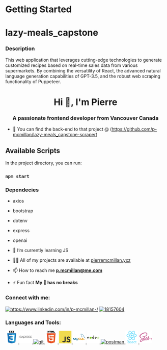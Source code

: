 # Getting Started

# lazy-meals_capstone

### Description

This web application that leverages cutting-edge technologies to generate customized recipes based on real-time sales data from various supermarkets. By combining the versatility of React, the advanced natural language generation capabilities of GPT-3.5, and the robust web scraping functionality of Puppeteer.

<h1 align="center">Hi 👋, I'm Pierre</h1>
<h3 align="center">A passionate frontend developer from Vancouver Canada</h3>

- 🔭 You can find the back-end to that project @ (https://github.com/p-mcmillan/lazy-meals_capstone-scraper)

## Available Scripts

In the project directory, you can run:

### `npm start`

### Dependecies

- axios
- bootstrap
- dotenv
- express
- openai

- 🌱 I’m currently learning JS

- 👨‍💻 All of my projects are available at [pierremcmillan.yxz](pierremcmillan.yxz)

- 📫 How to reach me **p.mcmillan@me.com**

- ⚡ Fun fact **My 🚴 has no breaks**

<h3 align="left">Connect with me:</h3>
<p align="left">
<a href="https://linkedin.com/in/https://www.linkedin.com/in/p-mcmillan-/" target="blank"><img align="center" src="https://raw.githubusercontent.com/rahuldkjain/github-profile-readme-generator/master/src/images/icons/Social/linked-in-alt.svg" alt="https://www.linkedin.com/in/p-mcmillan-/" height="30" width="40" /></a>
<a href="https://stackoverflow.com/users/18157604" target="blank"><img align="center" src="https://raw.githubusercontent.com/rahuldkjain/github-profile-readme-generator/master/src/images/icons/Social/stack-overflow.svg" alt="18157604" height="30" width="40" /></a>
</p>

<h3 align="left">Languages and Tools:</h3>
<p align="left"> <a href="https://www.w3schools.com/css/" target="_blank" rel="noreferrer"> <img src="https://raw.githubusercontent.com/devicons/devicon/master/icons/css3/css3-original-wordmark.svg" alt="css3" width="40" height="40"/> </a> <a href="https://expressjs.com" target="_blank" rel="noreferrer"> <img src="https://raw.githubusercontent.com/devicons/devicon/master/icons/express/express-original-wordmark.svg" alt="express" width="40" height="40"/> </a> <a href="https://git-scm.com/" target="_blank" rel="noreferrer"> <img src="https://www.vectorlogo.zone/logos/git-scm/git-scm-icon.svg" alt="git" width="40" height="40"/> </a> <a href="https://www.w3.org/html/" target="_blank" rel="noreferrer"> <img src="https://raw.githubusercontent.com/devicons/devicon/master/icons/html5/html5-original-wordmark.svg" alt="html5" width="40" height="40"/> </a> <a href="https://developer.mozilla.org/en-US/docs/Web/JavaScript" target="_blank" rel="noreferrer"> <img src="https://raw.githubusercontent.com/devicons/devicon/master/icons/javascript/javascript-original.svg" alt="javascript" width="40" height="40"/> </a> <a href="https://www.mysql.com/" target="_blank" rel="noreferrer"> <img src="https://raw.githubusercontent.com/devicons/devicon/master/icons/mysql/mysql-original-wordmark.svg" alt="mysql" width="40" height="40"/> </a> <a href="https://nodejs.org" target="_blank" rel="noreferrer"> <img src="https://raw.githubusercontent.com/devicons/devicon/master/icons/nodejs/nodejs-original-wordmark.svg" alt="nodejs" width="40" height="40"/> </a> <a href="https://postman.com" target="_blank" rel="noreferrer"> <img src="https://www.vectorlogo.zone/logos/getpostman/getpostman-icon.svg" alt="postman" width="40" height="40"/> </a> <a href="https://reactjs.org/" target="_blank" rel="noreferrer"> <img src="https://raw.githubusercontent.com/devicons/devicon/master/icons/react/react-original-wordmark.svg" alt="react" width="40" height="40"/> </a> <a href="https://sass-lang.com" target="_blank" rel="noreferrer"> <img src="https://raw.githubusercontent.com/devicons/devicon/master/icons/sass/sass-original.svg" alt="sass" width="40" height="40"/> </a> </p>
